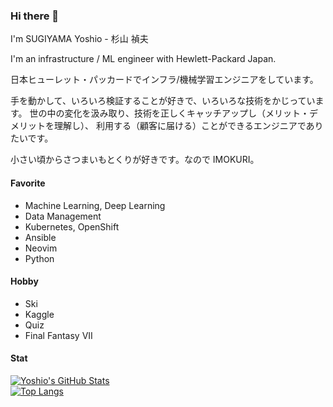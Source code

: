 ### Hi there 👋

I'm SUGIYAMA Yoshio - 杉山 禎夫

I'm an infrastructure / ML engineer with Hewlett-Packard Japan.

日本ヒューレット・パッカードでインフラ/機械学習エンジニアをしています。

手を動かして、いろいろ検証することが好きで、いろいろな技術をかじっています。
世の中の変化を汲み取り、技術を正しくキャッチアップし（メリット・デメリットを理解し）、 利用する（顧客に届ける）ことができるエンジニアでありたいです。

小さい頃からさつまいもとくりが好きです。なので IMOKURI。

#### Favorite

- Machine Learning, Deep Learning
- Data Management
- Kubernetes, OpenShift
- Ansible
- Neovim
- Python

#### Hobby

- Ski
- Kaggle
- Quiz
- Final Fantasy VII

#### Stat

[![Yoshio's GitHub Stats](https://github-readme-stats.vercel.app/api?username=IMOKURI&show_icons=true)](https://github.com/anuraghazra/github-readme-stats)  
[![Top Langs](https://github-readme-stats.vercel.app/api/top-langs/?username=IMOKURI&layout=compact)](https://github.com/anuraghazra/github-readme-stats)
